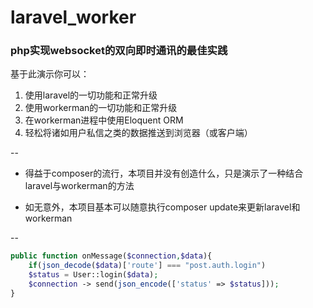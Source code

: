 # laravel_worker

### php实现websocket的双向即时通讯的最佳实践

基于此演示你可以：

1. 使用laravel的一切功能和正常升级
2. 使用workerman的一切功能和正常升级
3. 在workerman进程中使用Eloquent ORM
4. 轻松将诸如用户私信之类的数据推送到浏览器（或客户端）

--

 - 得益于composer的流行，本项目并没有创造什么，只是演示了一种结合laravel与workerman的方法

 - 如无意外，本项目基本可以随意执行composer update来更新laravel和workerman

--

```php
public function onMessage($connection,$data){
    if(json_decode($data)['route'] === "post.auth.login")
    $status = User::login($data);
    $connection -> send(json_encode(['status' => $status]));
}
```
